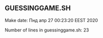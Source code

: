 ## GUESSINGGAME.SH

 Make date: Пнд апр 27 00:23:20 EEST 2020

 Number of lines in guessinggame.sh: 23
